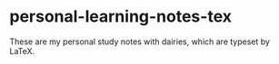 # personal-learning-notes-tex
These are my personal study notes with dairies, which are typeset by LaTeX.
